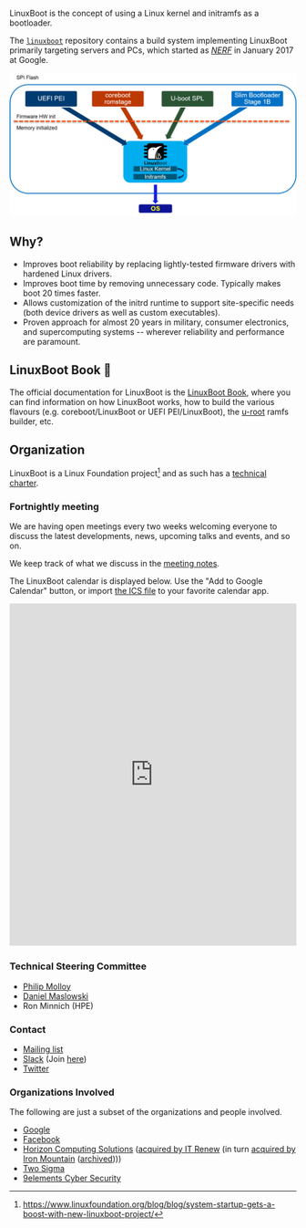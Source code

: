 LinuxBoot is the concept of using a Linux kernel and initramfs as a bootloader.

The [`linuxboot`](https://github.com/linuxboot/linuxboot) repository contains a
build system implementing LinuxBoot primarily targeting servers and PCs, which
started as [*NERF*](https://trmm.net/NERF) in January 2017 at Google.

![](images/linuxboot_info.png)

## Why?

*   Improves boot reliability by replacing lightly-tested firmware drivers with
    hardened Linux drivers.
*   Improves boot time by removing unnecessary code. Typically makes boot 20
    times faster.
*   Allows customization of the initrd runtime to support site-specific needs
    (both device drivers as well as custom executables).
*   Proven approach for almost 20 years in military, consumer electronics, and
    supercomputing systems -- wherever reliability and performance are
    paramount.

## LinuxBoot Book 📖

The official documentation for LinuxBoot is the [LinuxBoot Book](https://book.linuxboot.org),
where you can find information on how LinuxBoot works, how to build the various
flavours (e.g. coreboot/LinuxBoot or UEFI PEI/LinuxBoot), the
[u-root](https://github.com/u-root/u-root) ramfs builder, etc.

## Organization

LinuxBoot is a Linux Foundation project[^1]
and as such has a [technical charter](
../../docs/Technical_Charter_01_25_18.pdf).

### Fortnightly meeting

We are having open meetings every two weeks welcoming everyone to discuss the
latest developments, news, upcoming talks and events, and so on.

We keep track of what we discuss in the [meeting notes](https://hackmd.io/@CyReVolt/BkEFS0Pkee/edit).

The LinuxBoot calendar is displayed below. Use the "Add to Google Calendar"
button, or import
[the ICS file](https://calendar.google.com/calendar/ical/0e3f928ce4fff4b3b656e8a816a5ff8c550c8a9ea3a13a03c08217ba38626f64%40group.calendar.google.com/public/basic.ics)
to your favorite calendar app.

<iframe src="https://calendar.google.com/calendar/embed?src=0e3f928ce4fff4b3b656e8a816a5ff8c550c8a9ea3a13a03c08217ba38626f64%40group.calendar.google.com" style="border: 0; width: 100%; height: 600px; border: 0" scrolling="no"></iframe>

### Technical Steering Committee

* [Philip Molloy](https://gitlab.com/pamolloy)
* [Daniel Maslowski](https://github.com/orangecms)
* Ron Minnich (HPE)

### Contact

* [Mailing list](https://groups.google.com/forum/#!forum/linuxboot)
* [Slack](https://osfw.slack.com/messages/linuxboot) (Join
  [here](https://slack.osfw.dev))
* [Twitter](https://twitter.com/LinuxBootOrg)

### Organizations Involved

The following are just a subset of the organizations and people involved.

* [Google](http://www.google.com)
* [Facebook](http://www.facebook.com)
* [Horizon Computing Solutions](https://web.archive.org/web/20160912124237/http://www.horizon-computing.com/) ([acquired by IT Renew](https://web.archive.org/web/20180626024709/https://www.businesswire.com/news/home/20180611005362/en/ITRenew-Acquires-Splitted-Desktop-Systems-SDS/) (in turn [acquired by Iron Mountain](https://www.ironmountain.com/about-us/newsroom/press-releases/2022/january/iron-mountain-closes-acquisition-of-itrenew) ([archived](https://web.archive.org/web/20230604043313/https://www.ironmountain.com/about-us/newsroom/press-releases/2022/january/iron-mountain-closes-acquisition-of-itrenew))))
* [Two Sigma](http://www.twosigma.com)
* [9elements Cyber Security](http://www.9elements.com/cyber-security)

[^1]: <https://www.linuxfoundation.org/blog/blog/system-startup-gets-a-boost-with-new-linuxboot-project/>
